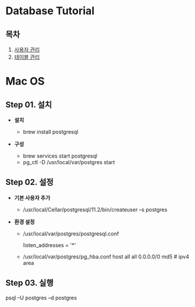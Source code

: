 # Database Tutorial

## 목차
1. [사용자 관리](https://github.com/LeeSM0518/database/blob/master/UserManagement.md)
2. [테이블 관리](https://github.com/LeeSM0518/database/blob/master/TableManagement.md)

# Mac OS

## Step 01. 설치

* **설치**
  * brew install postgresql



* **구성**
  * brew services start postgresql
  * pg_ctl -D /usr/local/var/postgres start



## Step 02. 설정

* **기본 사용자 추가**

  * /usr/local/Cellar/postgresql/11.2/bin/createuser –s postgres

* **환경 설정**

  * /usr/local/var/postgres/postgresql.conf 

    listen_addresses = '*' 

  * /usr/local/var/postgres/pg_hba.conf
    host all all 0.0.0.0/0 md5 # ipv4 area



## Step 03. 실행

psql –U postgres –d postgres
